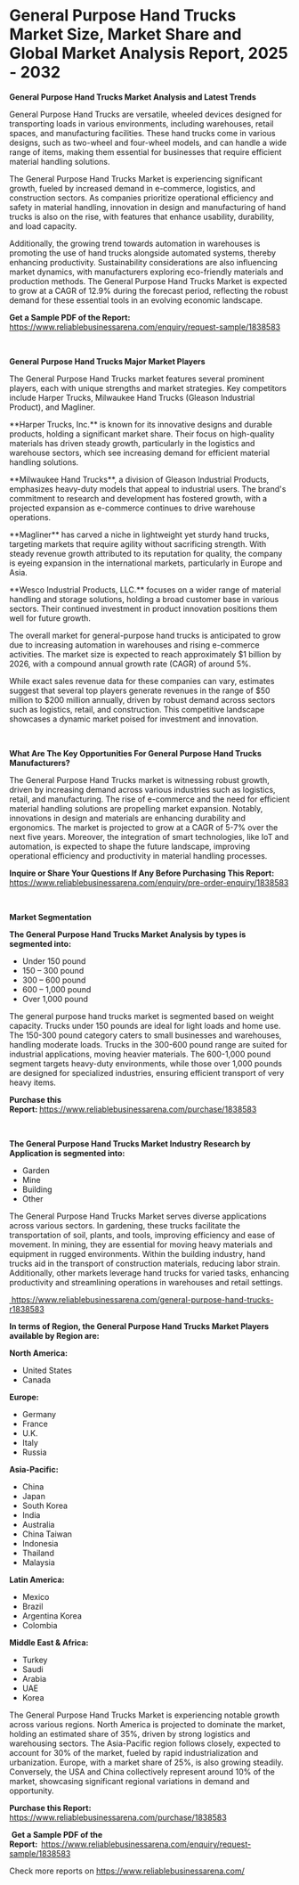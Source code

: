 <p><h1>General Purpose Hand Trucks Market Size, Market Share and Global Market Analysis Report, 2025 - 2032</h1></p><p><strong>General Purpose Hand Trucks Market Analysis and Latest Trends</strong></p>
<p><p>General Purpose Hand Trucks are versatile, wheeled devices designed for transporting loads in various environments, including warehouses, retail spaces, and manufacturing facilities. These hand trucks come in various designs, such as two-wheel and four-wheel models, and can handle a wide range of items, making them essential for businesses that require efficient material handling solutions.</p><p>The General Purpose Hand Trucks Market is experiencing significant growth, fueled by increased demand in e-commerce, logistics, and construction sectors. As companies prioritize operational efficiency and safety in material handling, innovation in design and manufacturing of hand trucks is also on the rise, with features that enhance usability, durability, and load capacity.</p><p>Additionally, the growing trend towards automation in warehouses is promoting the use of hand trucks alongside automated systems, thereby enhancing productivity. Sustainability considerations are also influencing market dynamics, with manufacturers exploring eco-friendly materials and production methods. The General Purpose Hand Trucks Market is expected to grow at a CAGR of 12.9% during the forecast period, reflecting the robust demand for these essential tools in an evolving economic landscape.</p></p>
<p><strong>Get a Sample PDF of the Report:&nbsp;</strong> <a href="https://www.reliablebusinessarena.com/enquiry/request-sample/1838583?utm_campaign=3314&utm_medium=2&utm_source=Github&utm_content=ia&utm_term=12042025&utm_id=general-purpose-hand-trucks">https://www.reliablebusinessarena.com/enquiry/request-sample/1838583</a></p>
<p>&nbsp;</p>
<p><strong>General Purpose Hand Trucks Major Market Players</strong></p>
<p><p>The General Purpose Hand Trucks market features several prominent players, each with unique strengths and market strategies. Key competitors include Harper Trucks, Milwaukee Hand Trucks (Gleason Industrial Product), and Magliner.</p><p>**Harper Trucks, Inc.** is known for its innovative designs and durable products, holding a significant market share. Their focus on high-quality materials has driven steady growth, particularly in the logistics and warehouse sectors, which see increasing demand for efficient material handling solutions. </p><p>**Milwaukee Hand Trucks**, a division of Gleason Industrial Products, emphasizes heavy-duty models that appeal to industrial users. The brand's commitment to research and development has fostered growth, with a projected expansion as e-commerce continues to drive warehouse operations.</p><p>**Magliner** has carved a niche in lightweight yet sturdy hand trucks, targeting markets that require agility without sacrificing strength. With steady revenue growth attributed to its reputation for quality, the company is eyeing expansion in the international markets, particularly in Europe and Asia.</p><p>**Wesco Industrial Products, LLC.** focuses on a wider range of material handling and storage solutions, holding a broad customer base in various sectors. Their continued investment in product innovation positions them well for future growth.</p><p>The overall market for general-purpose hand trucks is anticipated to grow due to increasing automation in warehouses and rising e-commerce activities. The market size is expected to reach approximately $1 billion by 2026, with a compound annual growth rate (CAGR) of around 5%.</p><p>While exact sales revenue data for these companies can vary, estimates suggest that several top players generate revenues in the range of $50 million to $200 million annually, driven by robust demand across sectors such as logistics, retail, and construction. This competitive landscape showcases a dynamic market poised for investment and innovation.</p></p>
<p>&nbsp;</p>
<p><strong>What Are The Key Opportunities For General Purpose Hand Trucks Manufacturers?</strong></p>
<p><p>The General Purpose Hand Trucks market is witnessing robust growth, driven by increasing demand across various industries such as logistics, retail, and manufacturing. The rise of e-commerce and the need for efficient material handling solutions are propelling market expansion. Notably, innovations in design and materials are enhancing durability and ergonomics. The market is projected to grow at a CAGR of 5-7% over the next five years. Moreover, the integration of smart technologies, like IoT and automation, is expected to shape the future landscape, improving operational efficiency and productivity in material handling processes.</p></p>
<p><strong>Inquire or Share Your Questions If Any Before Purchasing This Report:</strong> <a href="https://www.reliablebusinessarena.com/enquiry/pre-order-enquiry/1838583?utm_campaign=3314&utm_medium=2&utm_source=Github&utm_content=ia&utm_term=12042025&utm_id=general-purpose-hand-trucks">https://www.reliablebusinessarena.com/enquiry/pre-order-enquiry/1838583</a></p>
<p>&nbsp;</p>
<p><strong>Market Segmentation</strong></p>
<p><strong>The General Purpose Hand Trucks Market Analysis by types is segmented into:</strong></p>
<p><ul><li>Under 150 pound</li><li>150 – 300 pound</li><li>300 – 600 pound</li><li>600 – 1,000 pound</li><li>Over 1,000 pound</li></ul></p>
<p><p>The general purpose hand trucks market is segmented based on weight capacity. Trucks under 150 pounds are ideal for light loads and home use. The 150-300 pound category caters to small businesses and warehouses, handling moderate loads. Trucks in the 300-600 pound range are suited for industrial applications, moving heavier materials. The 600-1,000 pound segment targets heavy-duty environments, while those over 1,000 pounds are designed for specialized industries, ensuring efficient transport of very heavy items.</p></p>
<p><strong>Purchase this Report:&nbsp;</strong><a href="https://www.reliablebusinessarena.com/purchase/1838583?utm_campaign=3314&utm_medium=2&utm_source=Github&utm_content=ia&utm_term=12042025&utm_id=general-purpose-hand-trucks">https://www.reliablebusinessarena.com/purchase/1838583</a></p>
<p>&nbsp;</p>
<p><strong>The General Purpose Hand Trucks Market Industry Research by Application is segmented into:</strong></p>
<p><ul><li>Garden</li><li>Mine</li><li>Building</li><li>Other</li></ul></p>
<p><p>The General Purpose Hand Trucks Market serves diverse applications across various sectors. In gardening, these trucks facilitate the transportation of soil, plants, and tools, improving efficiency and ease of movement. In mining, they are essential for moving heavy materials and equipment in rugged environments. Within the building industry, hand trucks aid in the transport of construction materials, reducing labor strain. Additionally, other markets leverage hand trucks for varied tasks, enhancing productivity and streamlining operations in warehouses and retail settings.</p></p>
<p><a href="https://www.reliablebusinessarena.com/general-purpose-hand-trucks-r1838583?utm_campaign=3314&utm_medium=2&utm_source=Github&utm_content=ia&utm_term=12042025&utm_id=general-purpose-hand-trucks">&nbsp;https://www.reliablebusinessarena.com/general-purpose-hand-trucks-r1838583</a></p>
<p><strong>In terms of Region, the General Purpose Hand Trucks Market Players available by Region are:</strong></p>
<p>
    <p> <strong> North America: </strong>
        <ul>
            <li>United States</li>
            <li>Canada</li>
        </ul>
        </p> 
    <p> <strong> Europe: </strong>
        <ul>
            <li>Germany</li>
            <li>France</li>
            <li>U.K.</li>
            <li>Italy</li>
            <li>Russia</li>
        </ul>
        </p> 
    <p> <strong> Asia-Pacific: </strong>
        <ul>
            <li>China</li>
            <li>Japan</li>
            <li>South Korea</li>
            <li>India</li>
            <li>Australia</li>
            <li>China Taiwan</li>
            <li>Indonesia</li>
            <li>Thailand</li>
            <li>Malaysia</li>
        </ul>
        </p> 
    <p> <strong> Latin America: </strong>
        <ul>
            <li>Mexico</li>
            <li>Brazil</li>
            <li>Argentina Korea</li>
            <li>Colombia</li>
        </ul>
        </p> 
    <p> <strong> Middle East & Africa: </strong>
        <ul>
            <li>Turkey</li>
            <li>Saudi</li>
            <li>Arabia</li>
            <li>UAE</li>
            <li>Korea</li>
        </ul>
    </p>
    </p>
<p><p>The General Purpose Hand Trucks Market is experiencing notable growth across various regions. North America is projected to dominate the market, holding an estimated share of 35%, driven by strong logistics and warehousing sectors. The Asia-Pacific region follows closely, expected to account for 30% of the market, fueled by rapid industrialization and urbanization. Europe, with a market share of 25%, is also growing steadily. Conversely, the USA and China collectively represent around 10% of the market, showcasing significant regional variations in demand and opportunity.</p></p>
<p><strong>Purchase this Report: </strong><a href="https://www.reliablebusinessarena.com/purchase/1838583?utm_campaign=3314&utm_medium=2&utm_source=Github&utm_content=ia&utm_term=12042025&utm_id=general-purpose-hand-trucks">https://www.reliablebusinessarena.com/purchase/1838583</a></p>
<p>&nbsp;<strong>Get a Sample PDF of the Report:&nbsp;&nbsp;</strong><a href="https://www.reliablebusinessarena.com/enquiry/request-sample/1838583?utm_campaign=3314&utm_medium=2&utm_source=Github&utm_content=ia&utm_term=12042025&utm_id=general-purpose-hand-trucks">https://www.reliablebusinessarena.com/enquiry/request-sample/1838583</a></p>
<p><strong></strong></p>
<p>Check more reports on <a href="https://www.reliablebusinessarena.com/?utm_campaign=3314&utm_medium=2&utm_source=Github&utm_content=ia&utm_term=12042025&utm_id=general-purpose-hand-trucks">https://www.reliablebusinessarena.com/</a></p>